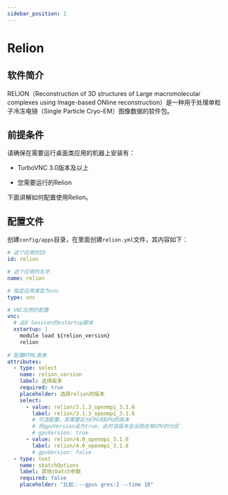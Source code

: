 ```yaml
---
sidebar_position: 1
---
```


# Relion

## 软件简介

RELION（Reconstruction of 3D structures of Large macromolecular complexes using Image-based ONline reconstruction）是一种用于处理单粒子冷冻电镜（Single Particle Cryo-EM）图像数据的软件包。

## 前提条件

请确保在需要运行桌面类应用的机器上安装有：

- TurboVNC 3.0版本及以上

- 您需要运行的Relion

下面讲解如何配置使用Relion。

## 配置文件

创建`config/apps`目录，在里面创建`relion.yml`文件，其内容如下：

```yaml title="config/apps/relion.yml"
# 这个应用的ID
id: relion

# 这个应用的名字
name: relion

# 指定应用类型为vnc
type: vnc

# VNC应用的配置
vnc:
  # 此X Session的xstartup脚本
  xstartup: |
    module load ${relion_version}
    relion
      
# 配置HTML表单
attributes:
  - type: select
    name: relion_version
    label: 选择版本
    required: true
    placeholder: 选择relion的版本
    select:
      - value: relion/3.1.3_openmpi_3.1.6
        label: relion/3.1.3_openmpi_3.1.6
        # 可选配置，若需要区分CPU和GPU的版本
        # 将gpuVersion设为true，此时该版本会出现在有GPU的分区
        # gpuVersion: true
      - value: relion/4.0_openmpi_3.1.6
        label: relion/4.0_openmpi_3.1.6
        # gpuVersion: false
  - type: text
    name: sbatchOptions
    label: 其他sbatch参数
    required: false
    placeholder: "比如：--gpus gres:2 --time 10"
```
